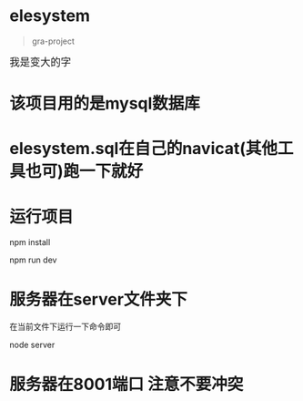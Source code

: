 # elesystem

> gra-project

<font size="4">我是变大的字</font>
# 该项目用的是mysql数据库

# elesystem.sql在自己的navicat(其他工具也可)跑一下就好


# 运行项目

npm install

npm run dev



# 服务器在server文件夹下

在当前文件下运行一下命令即可

node server

# 服务器在8001端口 注意不要冲突


